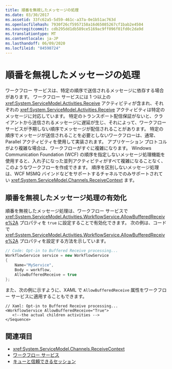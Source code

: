 ```yaml
---
title: 順番を無視したメッセージの処理
ms.date: 03/30/2017
ms.assetid: 33fc62a5-5d59-461c-a37a-0e1b51ac763d
ms.openlocfilehash: 7930f26cf5957158a16d65085267cf1bab2e4504
ms.sourcegitcommit: cdb295dd1db589ce5169ac9ff096f01fd0c2da9d
ms.translationtype: MT
ms.contentlocale: ja-JP
ms.lasthandoff: 06/09/2020
ms.locfileid: "84598724"
---
```

# <a name="out-of-order-message-processing"></a>順番を無視したメッセージの処理
ワークフロー サービスは、特定の順序で送信されるメッセージに依存する場合があります。 ワークフロー サービスには 1 つ以上の <xref:System.ServiceModel.Activities.Receive> アクティビティが含まれ、それぞれの <xref:System.ServiceModel.Activities.Receive> アクティビティは特定のメッセージに対応しています。 特定のトランスポート配信保証がないと、クライアントから送信されるメッセージに遅延が生じ、それによって、ワークフロー サービスが予期しない順序でメッセージが配信されることがあります。 特定の順序でメッセージが送信されることを必要としないワークフローは、通常、Parallel アクティビティを使用して実装されます。 アプリケーション プロトコルがより複雑な場合は、ワークフローがすぐに複雑になります。  Windows Communication Foundation (WCF) の順序を指定しないメッセージ処理機能を使用すると、入れ子になった並列アクティビティがすべて複雑になることなく、このようなワークフローを作成できます。 順序を区別しないメッセージ処理は、WCF MSMQ バインドなどをサポートするチャネルでのみサポートされてい <xref:System.ServiceModel.Channels.ReceiveContext> ます。  
  
## <a name="enabling-out-of-order-message-processing"></a>順番を無視したメッセージ処理の有効化  
 順番を無視したメッセージ処理は、ワークフロー サービスで <xref:System.ServiceModel.Activities.WorkflowService.AllowBufferedReceive%2A> プロパティを `true` に設定することで有効化できます。 次の例は、コードで <xref:System.ServiceModel.Activities.WorkflowService.AllowBufferedReceive%2A> プロパティを設定する方法を示しています。  
  
```csharp  
// Code: Opt-in to Buffered Receive processing...  
WorkflowService service = new WorkflowService  
{  
    Name="MyService",  
    Body = workflow,  
    AllowBufferedReceive = true  
};  
```  
  
 また、次の例に示すように、XAML で `AllowBufferedReceive` 属性をワークフロー サービスに適用することもできます。  
  
```xaml  
// Xaml: Opt-in to Buffered Receive processing...  
<WorkflowService AllowBufferedReceive="True">  
   <!--the actual children activities -->  
</Sequence>  
```  
  
## <a name="see-also"></a>関連項目

- <xref:System.ServiceModel.Channels.ReceiveContext>
- [ワークフロー サービス](workflow-services.md)
- [キューと信頼できるセッション](queues-and-reliable-sessions.md)
